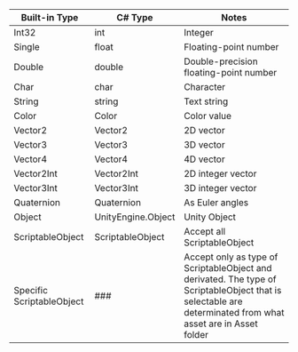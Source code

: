 | Built-in Type | C# Type | Notes |
| --- | --- | --- |
| Int32 | int | Integer |
| Single | float | Floating-point number |
| Double | double | Double-precision floating-point number |
| Char | char | Character |
| String | string | Text string |
| Color | Color | Color value |
| Vector2 | Vector2 | 2D vector |
| Vector3 | Vector3 | 3D vector |
| Vector4 | Vector4 | 4D vector |
| Vector2Int | Vector2Int | 2D integer vector |
| Vector3Int | Vector3Int | 3D integer vector |
| Quaternion | Quaternion | As Euler angles |
| Object | UnityEngine.Object | Unity Object |
| ScriptableObject | ScriptableObject | Accept all ScriptableObject |
| Specific ScriptableObject | ### | Accept only as type of ScriptableObject and derivated. The type of ScriptableObject that is selectable are determinated from what asset are in Asset folder  |
